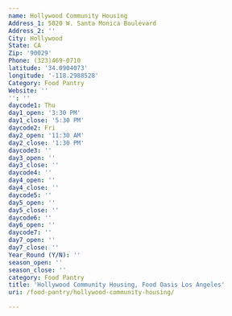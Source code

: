 ```yaml
---
name: Hollywood Community Housing
Address_1: 5020 W. Santa Monica Boulevard
Address_2: ''
City: Hollywood
State: CA
Zip: '90029'
Phone: (323)469-0710
latitude: '34.0904073'
longitude: '-118.2988528'
Category: Food Pantry
Website: ''
'': ''
daycode1: Thu
day1_open: '3:30 PM'
day1_close: '5:30 PM'
daycode2: Fri
day2_open: '11:30 AM'
day2_close: '1:30 PM'
daycode3: ''
day3_open: ''
day3_close: ''
daycode4: ''
day4_open: ''
day4_close: ''
daycode5: ''
day5_open: ''
day5_close: ''
daycode6: ''
day6_open: ''
daycode7: ''
day7_open: ''
day7_close: ''
Year_Round (Y/N): ''
season_open: ''
season_close: ''
category: Food Pantry
title: 'Hollywood Community Housing, Food Oasis Los Angeles'
uri: /food-pantry/hollywood-community-housing/

---
```

